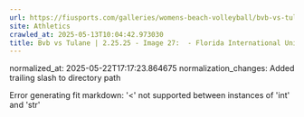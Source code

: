 ```yaml
---
url: https://fiusports.com/galleries/womens-beach-volleyball/bvb-vs-tulane-2-25-25/image-27/355/62580/
site: Athletics
crawled_at: 2025-05-13T10:04:42.973030
title: Bvb vs Tulane | 2.25.25 - Image 27:  - Florida International University
---
```

normalized_at: 2025-05-22T17:17:23.864675
normalization_changes: Added trailing slash to directory path

Error generating fit markdown: '<' not supported between instances of 'int' and 'str'